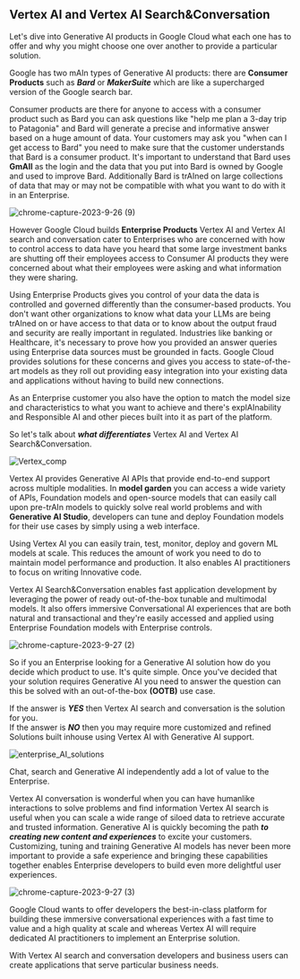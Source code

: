 
## Vertex AI and Vertex AI Search&Conversation

Let's dive into Generative AI products in Google Cloud what each one has to offer and why you might choose one over another to provide a particular solution.



Google has two mAIn types of Generative AI products: there are **Consumer Products** such as ***Bard*** or ***MakerSuite*** which are like a supercharged version of the Google search bar. 

Consumer products are there for anyone to access with a consumer product such as Bard you can ask questions like "help me plan a 3-day trip to Patagonia" and Bard will generate a precise and informative answer based on a huge amount of data. Your customers may ask you "when can I get access to Bard" you need to make sure that the customer understands that Bard is a consumer product. It's important to understand that Bard uses **GmAIl** as the login and the data that you put into Bard is owned by Google and used to improve Bard. Additionally Bard is trAIned on large collections of data that may or may not be compatible with what you want to do with it in an Enterprise. 

![chrome-capture-2023-9-26 (9)](https://github.com/ngchub/Google-Cloud-Workshops/assets/28653377/8094738f-50d0-4271-8b46-7bdd5833dc95)


However Google Cloud builds **Enterprise Products** Vertex AI and Vertex AI search and conversation cater to Enterprises who are concerned with how to control access to data have you heard that some large investment banks are shutting off their employees access to Consumer AI products they were concerned about what their employees were asking and what information they were sharing.

Using Enterprise Products gives you control of your data the data is controlled and governed differently than the consumer-based products. You don't want other organizations to know what data your LLMs are being trAIned on or have access to that data or to know about the output fraud and security are really important in regulated. Industries like banking or Healthcare, it's necessary to prove how you provided an answer queries using Enterprise data sources must be grounded in facts. Google Cloud provides solutions for these concerns and gives you access to state-of-the-art models as they roll out providing easy integration into your existing data and applications without having to build new connections. 

As an Enterprise customer you also have the option to match the model size and characteristics to what you want to achieve and there's explAInability and Responsible AI and other pieces built into it as part of the platform. 

So let's talk about ***what differentiates*** Vertex AI and Vertex AI Search&Conversation.

![Vertex_comp](https://github.com/ngchub/Google-Cloud-Workshops/assets/28653377/f7b7806b-844a-414a-9dff-f314d94a0cc1)

Vertex AI provides Generative AI APIs that provide end-to-end support across multiple modalities. In **model garden** you can access a wide variety of APIs, Foundation models and open-source models that can easily call upon pre-trAIn models to quickly solve real world problems and with **Generative AI Studio**, developers can tune and deploy Foundation models for their use cases by simply using a web interface. 

Using Vertex AI you can easily train, test, monitor, deploy and govern ML models at scale. This reduces the amount of work you need to do to maintain model performance and production. It also enables AI practitioners to focus on writing Innovative code. 

Vertex AI Search&Conversation enables fast application development by leveraging the power of ready out-of-the-box tunable and multimodal models. It also offers immersive Conversational AI experiences that are both natural and transactional and they're easily accessed and applied using Enterprise Foundation models with Enterprise controls. 

![chrome-capture-2023-9-27 (2)](https://github.com/ngchub/Google-Cloud-Workshops/assets/28653377/e19df9e3-2072-48bb-8ded-b4933a04f943)

So if you an Enterprise looking for a Generative AI solution how do you decide which product to use. It's quite simple. 
Once you've decided that your solution requires Generative AI you need to answer the question can this be solved with an out-of-the-box **(OOTB)** use case.

If the answer is ***YES*** then Vertex AI search and conversation is the solution for you. <br/>
If the answer is ***NO*** then you may require more customized and refined Solutions built inhouse using Vertex AI with Generative AI support.

![enterprise_AI_solutions](https://github.com/ngchub/Google-Cloud-Workshops/assets/28653377/83a7dc33-ad13-4327-aa54-156adac00e9e)

Chat, search and Generative AI independently add a lot of value to the Enterprise. 

Vertex AI conversation is wonderful when you can have humanlike interactions to solve problems and find information Vertex AI search is useful when you can scale a wide range of siloed data to retrieve accurate and trusted information. Generative AI is quickly becoming the path ***to creating new content and experiences*** to excite your customers. Customizing, tuning and training Generative AI models has never been more important to provide a safe experience and bringing these capabilities together enables Enterprise developers to build even more delightful user experiences. 

![chrome-capture-2023-9-27 (3)](https://github.com/ngchub/Google-Cloud-Workshops/assets/28653377/a4ca52b1-1a85-4912-ba42-292938e176f2)

Google Cloud wants to offer developers the best-in-class platform for building these immersive conversational experiences with a fast time to value and a high quality at scale and whereas Vertex AI will require dedicated AI practitioners to implement an Enterprise solution.

With Vertex AI search and conversation developers and business users can create applications that serve particular business needs.

